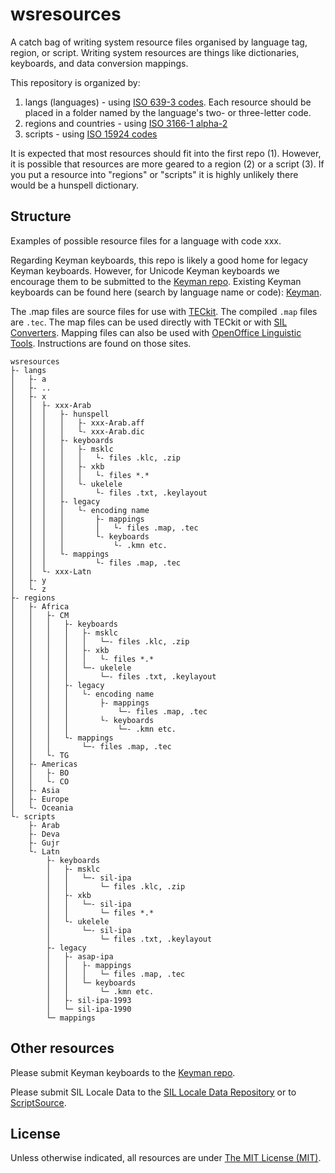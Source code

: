 # wsresources

A catch bag of writing system resource files organised by language tag, region, or script. Writing system resources are things like dictionaries, keyboards, and data conversion mappings.

This repository is organized by:
1) langs (languages) - using [ISO 639-3 codes](https://iso639-3.sil.org/code_tables/639/data). Each resource should be placed in a folder named by the language's two- or three-letter code.
2) regions and countries - using [ISO 3166-1 alpha-2](https://www.iso.org/obp/ui/#search/code/)
3) scripts - using [ISO 15924 codes](http://www.unicode.org/iso15924/codelists.html)

It is expected that most resources should fit into the first repo (1). However, it is 
possible that resources are more geared to a region (2) or a script (3). If you put a
resource into "regions" or "scripts" it is highly unlikely there would be a hunspell dictionary.

## Structure

Examples of possible resource files for a language with code xxx. 

Regarding Keyman keyboards, this repo is likely a good home for legacy Keyman keyboards. However, for Unicode Keyman keyboards we encourage them to be submitted to the [Keyman repo](https://github.com/keymanapp/keyboards). Existing Keyman keyboards can be found here (search by language name or code): [Keyman](https://keyman.com/).

The .map files are source files for use with [TECkit](https://software.sil.org/teckit). The compiled `.map` files are `.tec`. The map files can be used directly with TECkit or with [SIL Converters](https://software.sil.org/silconverters). Mapping files can also be used with [OpenOffice Linguistic Tools](https://software.sil.org/oolt/). Instructions are found on those sites.

```
wsresources
├- langs
│   ├- a
│   ├- ..
│   ├- x
│   │  ├- xxx-Arab
│   │  │   ├- hunspell
│   │  │   │   ├- xxx-Arab.aff
│   │  │   │   └- xxx-Arab.dic
│   │  │   ├- keyboards
│   │  │   │   ├- msklc
│   │  │   │   │   └- files .klc, .zip
│   │  │   │   ├- xkb
│   │  │   │   │   └- files *.*
│   │  │   │   └- ukelele
│   │  │   │       └- files .txt, .keylayout
│   │  │   ├- legacy
│   │  │   │   └- encoding name
│   │  │   │       ├- mappings
│   │  │   │       │   └- files .map, .tec
│   │  │   │       └- keyboards
│   │  │   │           └- .kmn etc.
│   │  │   └- mappings
│   │  │           └- files .map, .tec
│   │  └- xxx-Latn
│   ├- y
│   └- z
├- regions
│   ├- Africa
│   │   ├- CM
│   │   │   ├- keyboards
│   │   │   │   ├- msklc
│   │   │   │   │   └─- files .klc, .zip
│   │   │   │   ├- xkb
│   │   │   │   │   └- files *.*
│   │   │   │   └─- ukelele
│   │   │   │       └─- files .txt, .keylayout
│   │   │   ├- legacy
│   │   │   │   └- encoding name
│   │   │   │       ├- mappings
│   │   │   │           └─- files .map, .tec
│   │   │   │       └- keyboards
│   │   │   │           └─- .kmn etc.
│   │   │   └- mappings
│   │   │       └─- files .map, .tec
│   │   └- TG
│   ├- Americas
│   │   ├- BO
│   │   └- CO
│   ├- Asia
│   ├- Europe
│   └- Oceania
└- scripts
    ├- Arab
    ├- Deva
    ├- Gujr
    └- Latn
        ├- keyboards
        │   ├- msklc
        │   │   └─- sil-ipa
        │   │       └─ files .klc, .zip
        │   ├- xkb
        │   │   └─- sil-ipa
        │   │       └─ files *.*
        │   └- ukelele
        │       └─- sil-ipa
        │           └─ files .txt, .keylayout
        ├- legacy
        │   ├- asap-ipa
        │   │   ├- mappings
        │   │   │   └─ files .map, .tec
        │   │   └─ keyboards
        │   │       └─ .kmn etc.
        │   ├- sil-ipa-1993
        │   └─ sil-ipa-1990
        └─ mappings
```

## Other resources

Please submit Keyman keyboards to the [Keyman repo](https://github.com/keymanapp/keyboards).

Please submit SIL Locale Data to the [SIL Locale Data Repository](https://github.com/silnrsi/sldr) or to [ScriptSource](https://scriptsource.org).

## License

Unless otherwise indicated, all resources are under [The MIT License (MIT)](LICENSE).
